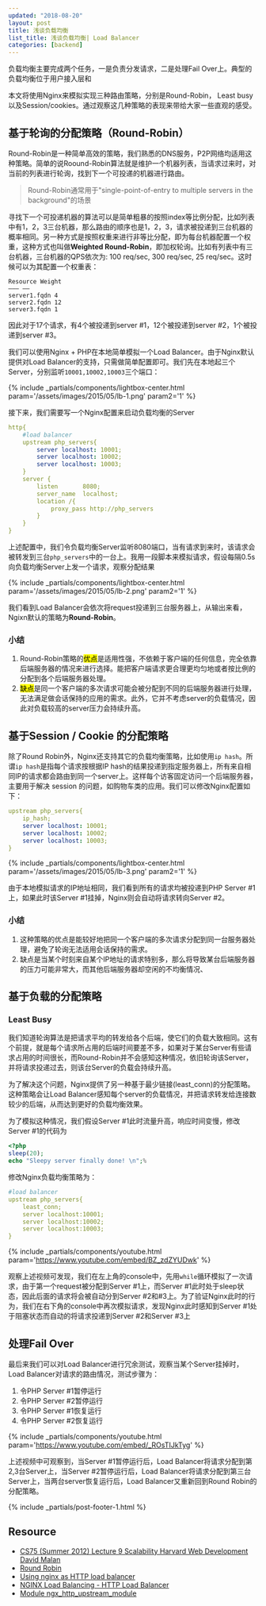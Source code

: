 ```yaml
---
updated: "2018-08-20"
layout: post
title: 浅谈负载均衡
list_title: 浅谈负载均衡| Load Balancer
categories: [backend]
---
```


负载均衡主要完成两个任务，一是负责分发请求，二是处理Fail Over上。典型的负载均衡位于用户接入层和

本文将使用Nginx来模拟实现三种路由策略，分别是Round-Robin， Least busy以及Session/cookies。通过观察这几种策略的表现来带给大家一些直观的感受。

## 基于轮询的分配策略（Round-Robin）

Round-Robin是一种简单高效的策略，我们熟悉的DNS服务，P2P网络均适用这种策略。简单的说Roound-Robin算法就是维护一个机器列表，当请求过来时，对当前的列表进行轮询，找到下一个可投递的机器进行路由。

> Round-Robin通常用于"single-point-of-entry to multiple servers in the background"的场景


寻找下一个可投递机器的算法可以是简单粗暴的按照index等比例分配，比如列表中有1，2，3三台机器，那么路由的顺序也是1，2，3，请求被投递到三台机器的概率相同。另一种方式是按照权重来进行非等比分配，即为每台机器配置一个权重，这种方式也叫做**Weighted Round-Robin**，即加权轮询。比如有列表中有三台机器，三台机器的QPS依次为: 100 req/sec, 300 req/sec, 25 req/sec。这时候可以为其配置一个权重表：

```shell
Resource Weight
——– ——
server1.fqdn 4
server2.fqdn 12
server3.fqdn 1
```
因此对于17个请求，有4个被投递到server #1，12个被投递到server #2，1个被投递到server #3。

我们可以使用Nginx + PHP在本地简单模拟一个Load Balancer。由于Nginx默认提供对Load Balancer的支持，只需做简单配置即可。我们先在本地起三个Server，分别监听`10001,10002,10003`三个端口：

{% include _partials/components/lightbox-center.html param='/assets/images/2015/05/lb-1.png' param2='1' %}

接下来，我们需要写一个Nginx配置来启动负载均衡的Server

```yaml
http{
    #load balancer
    upstream php_servers{
        server localhost: 10001;
        server localhost: 10002;
        server localhost: 10003;
    }
    server {
        listen       8080;
        server_name  localhost;
        location /{
            proxy_pass http://php_servers
        }
    }
}
```
上述配置中，我们令负载均衡Server监听8080端口，当有请求到来时，该请求会被转发到三台`php_servers`中的一台上。我用一段脚本来模拟请求，假设每隔0.5s向负载均衡Server上发一个请求，观察分配结果

{% include _partials/components/lightbox-center.html param='/assets/images/2015/05/lb-2.png' param2='1' %}

我们看到Load Balancer会依次将request投递到三台服务器上，从输出来看，Ngixn默认的策略为**Round-Robin**。

### 小结

1. Round-Robin策略的<mark>优点</mark>是适用性强，不依赖于客户端的任何信息，完全依靠后端服务器的情况来进行选择。能把客户端请求更合理更均匀地或者按比例的分配到各个后端服务器处理。
2. <mark>缺点</mark>是同一个客户端的多次请求可能会被分配到不同的后端服务器进行处理，无法满足做会话保持的应用的需求。此外，它并不考虑server的负载情况，因此对负载较高的server压力会持续升高。


## 基于Session / Cookie 的分配策略

除了Round Robin外，Nginx还支持其它的负载均衡策略，比如使用`ip hash`。所谓`ip hash`是指每个请求按根据IP hash的结果投递到指定服务器上，所有来自相同IP的请求都会路由到同一个server上。这样每个访客固定访问一个后端服务器，主要用于解决 session 的问题，如购物车类的应用。我们可以修改Nginx配置如下：

```yaml
upstream php_servers{
    ip_hash;
    server localhost: 10001;
    server localhost: 10002;
    server localhost: 10003;
}
```

{% include _partials/components/lightbox-center.html param='/assets/images/2015/05/lb-3.png' param2='1' %}

由于本地模拟请求的IP地址相同，我们看到所有的请求均被投递到PHP Server #1上，如果此时该Server #1挂掉，Nginx则会自动将请求转向Server #2。

### 小结

1. 这种策略的优点是能较好地把同一个客户端的多次请求分配到同一台服务器处理，避免了轮询无法适用会话保持的需求。
2. 缺点是当某个时刻来自某个IP地址的请求特别多，那么将导致某台后端服务器的压力可能非常大，而其他后端服务器却空闲的不均衡情况、

## 基于负载的分配策略

### Least Busy

我们知道轮询算法是把请求平均的转发给各个后端，使它们的负载大致相同。这有个前提，就是每个请求所占用的后端时间要差不多，如果对于某台Server有些请求占用的时间很长，而Round-Robin并不会感知这种情况，依旧轮询该Server，并将请求投递过去，则该台Server的负载会持续升高。

为了解决这个问题，Nginx提供了另一种基于最少链接(least_conn)的分配策略。这种策略会让Load Balancer感知每个server的负载情况，并把请求转发给连接数较少的后端，从而达到更好的负载均衡效果。

为了模拟这种情况，我们假设Server #1此时流量升高，响应时间变慢，修改Server #1的代码为

```php
<?php
sleep(20);
echo "Sleepy server finally done! \n";%
```
修改Nginx负载均衡策略为：

```yaml
#load balancer
upstream php_servers{
    least_conn;
    server localhost:10001;
    server localhost:10002;
    server localhost:10003;
}
```

{% include _partials/components/youtube.html param='https://www.youtube.com/embed/BZ_zdZYUDwk' %}

观察上述视频可发现，我们在左上角的console中，先用`while`循环模拟了一次请求，由于第一个request被分配到Server #1上，而Server #1此时处于sleep状态，因此后面的请求将会被自动分到Server #2和#3上。为了验证Nginx此时的行为，我们在右下角的console中再次模拟请求，发现Nginx此时感知到Server #1处于阻塞状态而自动的将请求投递到Server #2和Server #3上

## 处理Fail Over

最后来我们可以对Load Balancer进行冗余测试，观察当某个Server挂掉时，Load Balancer对请求的路由情况，测试步骤为：

1. 令PHP Server #1暂停运行
2. 令PHP Server #2暂停运行
3. 令PHP Server #1恢复运行
4. 令PHP Server #2恢复运行

{% include _partials/components/youtube.html param='https://www.youtube.com/embed/_ROsTIJkTyg' %}

上述视频中可观察到，当Server #1暂停运行后，Load Balancer将请求分配到第2,3台Server上，当Server #2暂停运行后，Load Balancer将请求分配到第三台Server上，当两台server恢复运行后，Load Balancer又重新回到Round Robin的分配策略。

{% include _partials/post-footer-1.html %}

## Resource

- [CS75 (Summer 2012) Lecture 9 Scalability Harvard Web Development David Malan](https://www.youtube.com/watch?v=-W9F__D3oY4&t=955s)
- [Round Robin](http://g33kinfo.com/info/archives/2657)
- [Using nginx as HTTP load balancer](http://nginx.org/en/docs/http/load_balancing.html)
- [NGINX Load Balancing - HTTP Load Balancer](https://docs.nginx.com/nginx/admin-guide/load-balancer/http-load-balancer/)
- [Module ngx_http_upstream_module](http://nginx.org/en/docs/http/ngx_http_upstream_module.html)

